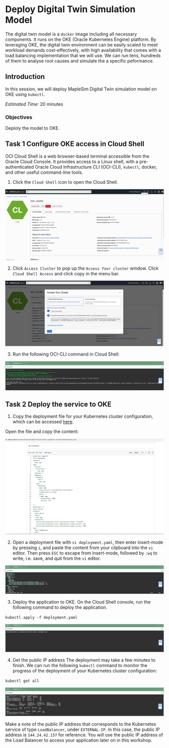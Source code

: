 # Deploy Digital Twin Simulation Model
The digital twin model is a `docker` image including all necessary components. It runs on the OKE (Oracle Kubernetes Engine) platform. By leveraging OKE, the digital twin environment can be easily scaled to meet workload demands cost-effectively, with high availability that comes with a load balancing implementation that we will use. We can run tens, hundreds of them to analyse root causes and simulate the a specific peformance.


## Introduction
In this session, we will deploy MapleSim Digital Twin simulation model on OKE using `kubectl`.

*Estimated Time*: 20 minutes

### Objectives
Deploly the model to OKE.

## Task 1 Configure OKE access in Cloud Shell
OCI Cloud Shell is a web browser-based terminal accessible from the Oracle Cloud Console. It provides access to a Linux shell, with a pre-authenticated Oracle Cloud Infrastructure CLI (OCI-CLI), `kubectl`, docker, and other useful command-line tools.
1. Click the `Cloud Shell` icon to open the Cloud Shell.

![Cloud Shell](./images/cloud-shell.png " ")

2. Click `Access Cluster` to pop up the `Access Your cluster` window. Click `Cloud Shell Access` and click copy in the menu bar.

![Access Cluster](./images/access-cluster.png)

3. Run the following OCI-CLI command in Cloud Shell:

![Kubernetes Config](./images/cloud-console-kube.png)

## Task 2 Deploy the service to OKE

1. Copy the deployment file for your Kubernetes cluster configuration, which can be accessed [here](https://github.com/tonyora/oci/blob/main/digital-twin/02-deploy-digitaltwin-simulation/file/digitaltwin.yaml).

Open the file and copy the content:

![Deployment Content](./images/deployment-file.png)

2. Open a deployment file with `vi deployment.yaml`, then enter insert-mode by pressing `i`, and paste the content from your clipboard into the `vi` editor. Then press `ESC` to escape from insert-mode, followed by `:wq` to write, i.e. save, and quit from the `vi` editor.

![Edit Deployment](./images/edit-deployment.png)

3. Deploy the application to OKE. 
On the Cloud Shell console, run the following command to deploy the application.

`kubectl apply -f deployment.yaml`

![!Kube Apply](./images/kube-apply.png)

4. Get the public IP address
The deployment may take a few minutes to finish. We can run the following `kubectl` command to monitor the progress of the deployment of your Kubernetes cluster configuration:

`kubectl get all`

![View IP Address](./images/view-kubenetes.png)

Make a note of the public IP address that corresponds to the Kubernetes service of type `LoadBalancer`, under `EXTERNAL-IP`. In this case, the public IP address is `144.24.42.157` for reference. You will use the public IP address of the Load Balancer to access your application later on in this workshop.

